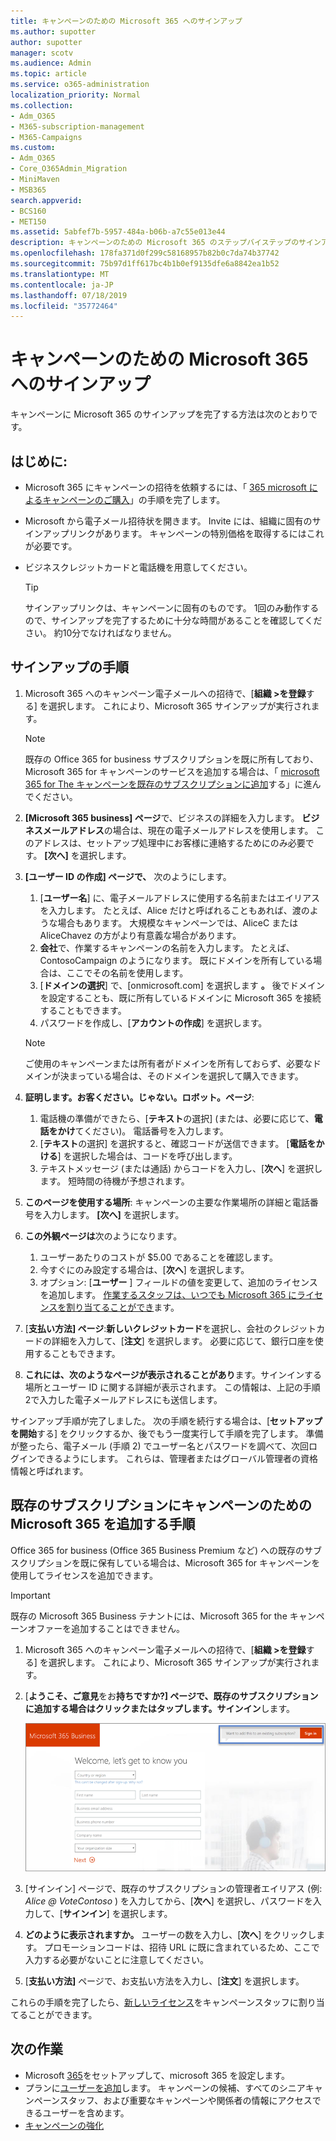 ```yaml
---
title: キャンペーンのための Microsoft 365 へのサインアップ
ms.author: supotter
author: supotter
manager: scotv
ms.audience: Admin
ms.topic: article
ms.service: o365-administration
localization_priority: Normal
ms.collection:
- Adm_O365
- M365-subscription-management
- M365-Campaigns
ms.custom:
- Adm_O365
- Core_O365Admin_Migration
- MiniMaven
- MSB365
search.appverid:
- BCS160
- MET150
ms.assetid: 5abfef7b-5957-484a-b06b-a7c55e013e44
description: キャンペーンのための Microsoft 365 のステップバイステップのサインアップ。 Cybersecurity の脅威から、電子メール、データ、コミュニケーションにキャンペーンを保護します。
ms.openlocfilehash: 178fa371d0f299c58168957b82b0c7da74b37742
ms.sourcegitcommit: 75b97d1ff617bc4b1b0ef9135dfe6a8842ea1b52
ms.translationtype: MT
ms.contentlocale: ja-JP
ms.lasthandoff: 07/18/2019
ms.locfileid: "35772464"
---
```

# <a name="sign-up-for-microsoft-365-for-campaigns"></a>キャンペーンのための Microsoft 365 へのサインアップ 

キャンペーンに Microsoft 365 のサインアップを完了する方法は次のとおりです。

## <a name="before-you-start"></a>はじめに: 
- Microsoft 365 にキャンペーンの招待を依頼するには、「 [365 microsoft によるキャンペーンのご購入](get-microsoft-365-campaigns.md#get-microsoft-365-for-campaigns)」の手順を完了します。 
- Microsoft から電子メール招待状を開きます。 Invite には、組織に固有のサインアップリンクがあります。 キャンペーンの特別価格を取得するにはこれが必要です。
- ビジネスクレジットカードと電話機を用意してください。 

    > [!TIP]
    > サインアップリンクは、キャンペーンに固有のものです。 1回のみ動作するので、サインアップを完了するために十分な時間があることを確認してください。 約10分でなければなりません。 

## <a name="steps-to-sign-up"></a>サインアップの手順

1. Microsoft 365 へのキャンペーン電子メールへの招待で、[**組織 >を登録**する] を選択します。 これにより、Microsoft 365 サインアップが実行されます。
    > [!NOTE]
    > 既存の Office 365 for business サブスクリプションを既に所有しており、Microsoft 365 for キャンペーンのサービスを追加する場合は、「 [microsoft 365 for The キャンペーンを既存のサブスクリプションに追加](#steps-to-add-microsoft-365-for-campaigns-to-an-existing-subscription)する」に進んでください。
1. **[Microsoft 365 business] ページ**で、ビジネスの詳細を入力します。 **ビジネスメールアドレス**の場合は、現在の電子メールアドレスを使用します。 このアドレスは、セットアップ処理中にお客様に連絡するためにのみ必要です。 **[次へ]** を選択します。
1. **[ユーザー ID の作成] ページで、** 次のようにします。
    1. [**ユーザー名**] に、電子メールアドレスに使用する名前またはエイリアスを入力します。 たとえば、Alice だけと呼ばれることもあれば、渡のような場合もあります。 大規模なキャンペーンでは、AliceC または AliceChavez の方がより有意義な場合があります。
    2. **会社**で、作業するキャンペーンの名前を入力します。 たとえば、ContosoCampaign のようになります。 既にドメインを所有している場合は、ここでその名前を使用します。 
    3. [**ドメインの選択**] で、[onmicrosoft.com] を選択します **。** 後でドメインを設定することも、既に所有しているドメインに Microsoft 365 を接続することもできます。
    4. パスワードを作成し、[**アカウントの作成**] を選択します。 
    > [!NOTE]
    > ご使用のキャンペーンまたは所有者がドメインを所有しておらず、必要なドメインが決まっている場合は、そのドメインを選択して購入できます。

4. **証明します。お客ください。じゃない。ロボット。ページ**:
    1. 電話機の準備ができたら、[**テキスト**の選択] (または、必要に応じて、**電話をかけ**てください)。 電話番号を入力します。 
    2. [**テキスト**の選択] を選択すると、確認コードが送信できます。 [**電話をかける**] を選択した場合は、コードを呼び出します。
    3. テキストメッセージ (または通話) からコードを入力し、[**次へ**] を選択します。 短時間の待機が予想されます。 
5. **このページを使用する場所**: キャンペーンの主要な作業場所の詳細と電話番号を入力します。 **[次へ]** を選択します。
6. **この外観ページは**次のようになります。
    1. ユーザーあたりのコストが $5.00 であることを確認します。 
    2. 今すぐにのみ設定する場合は、[**次へ**] を選択します。 
    3. オプション: [**ユーザー** ] フィールドの値を変更して、追加のライセンスを追加します。 [作業するスタッフは、いつでも Microsoft 365 にライセンスを割り当てることができ](../business/add-users-m365b.md?toc=/microsoft-365/campaigns/toc.json)ます。
7. [**支払い方法] ページ**:**新しいクレジットカード**を選択し、会社のクレジットカードの詳細を入力して、[**注文**] を選択します。 必要に応じて、銀行口座を使用することもできます。
8. **これには、次のようなページが表示されることがあり**ます。サインインする場所とユーザー ID に関する詳細が表示されます。 この情報は、上記の手順2で入力した電子メールアドレスにも送信します。

サインアップ手順が完了しました。 次の手順を続行する場合は、[**セットアップを開始**する] をクリックするか、後でもう一度実行して手順を完了します。 準備が整ったら、電子メール (手順 2) でユーザー名とパスワードを調べて、次回ログインできるようにします。 これらは、管理者またはグローバル管理者の資格情報と呼ばれます。

## <a name="steps-to-add-microsoft-365-for-campaigns-to-an-existing-subscription"></a>既存のサブスクリプションにキャンペーンのための Microsoft 365 を追加する手順

Office 365 for business (Office 365 Business Premium など) への既存のサブスクリプションを既に保有している場合は、Microsoft 365 for キャンペーンを使用してライセンスを追加できます。
> [!IMPORTANT]
> 既存の Microsoft 365 Business テナントには、Microsoft 365 for the キャンペーンオファーを追加することはできません。

1. Microsoft 365 へのキャンペーン電子メールへの招待で、[**組織 >を登録**する] を選択します。 これにより、Microsoft 365 サインアップが実行されます。
2. [**ようこそ、ご意見**をお**持ちですか?] ページで、既存のサブスクリプションに追加する場合はクリックまたはタップします。サインイン**します。
    
    ![右上隅の [サインイン] を選択します。](media/addtoexisting.png)
3. [サインイン] ページで、既存のサブスクリプションの管理者エイリアス (例: *Alice @ VoteContoso<span></span>* ) を入力してから、[**次へ**] を選択し、パスワードを入力して、[**サインイン**] を選択します。
4. **どのように表示されますか。** ユーザーの数を入力し、[**次へ**] をクリックします。 プロモーションコードは、招待 URL に既に含まれているため、ここで入力する必要がないことに注意してください。
5. [**支払い方法]** ページで、お支払い方法を入力し、[**注文**] を選択します。

これらの手順を完了したら、[新しいライセンス](https://docs.microsoft.com/office365/admin/subscriptions-and-billing/assign-licenses-to-users?view=o365-worldwide)をキャンペーンスタッフに割り当てることができます。 


## <a name="whats-next"></a>次の作業
- Microsoft [365](../business/set-up.md?toc=/microsoft-365/campaigns/toc.json)をセットアップして、microsoft 365 を設定します。 
- プランに[ユーザーを追加](../business/add-users-m365b.md?toc=/microsoft-365/campaigns/toc.json)します。 キャンペーンの候補、すべてのシニアキャンペーンスタッフ、および重要なキャンペーンや関係者の情報にアクセスできるユーザーを含めます。
- [キャンペーンの強化](m365-campaigns-security-overview.md)



